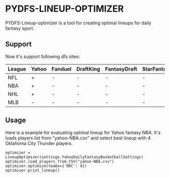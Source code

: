 # PYDFS-LINEUP-OPTIMIZER
PYDFS-Lineup-optimizer is a tool for creating optimal lineups for daily fantasy sport. 

## Support
Now it's support following dfs sites:

League | Yahoo | Fanduel | DraftKing | FantasyDraft | StarFantasy | FantasyAces
----- | ----- | ----- | ----- | ----- | ----- | ----- 
NFL | + | - | - | - | - | - 
NBA | + | - | - | - | - | -  
NHL | + | - | - | - | - | -  
MLB | - | - | - | - | - | - 

## Usage
Here is a example for evaluating optimal lineup for Yahoo fantasy NBA. It's loads players list from "yahoo-NBA.csv" and select best lineup with 4 Oklahoma City Thunder players.
```
optimizer = LineupOptimizer(settings.YahooDailyFantasyBasketballSettings)
optimizer.load_players_from_CSV("yahoo-NBA.csv")
optimizer.optimize(teams={'OKC': 4})
optimizer.print_lineup()
```
